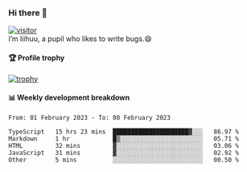 ### Hi there 👋
[![visitor](https://visitor-badge.glitch.me/badge?page_id=liihuu&right_color=blue)](https://github.com/liihuu)<br>
I’m liihuu, a pupil who likes to write bugs.😄


#### 🏆 Profile trophy
[![trophy](https://github-profile-trophy.vercel.app?username=liihuu&margin-w=16&margin-h=16&rank=-C,-B)](https://github.com/liihuu)


#### 📊 Weekly development breakdown
<!--START_SECTION:waka-->

```text
From: 01 February 2023 - To: 08 February 2023

TypeScript   15 hrs 23 mins  █████████████████████▓░░░   86.97 %
Markdown     1 hr            █▒░░░░░░░░░░░░░░░░░░░░░░░   05.71 %
HTML         32 mins         ▓░░░░░░░░░░░░░░░░░░░░░░░░   03.06 %
JavaScript   31 mins         ▓░░░░░░░░░░░░░░░░░░░░░░░░   02.92 %
Other        5 mins          ░░░░░░░░░░░░░░░░░░░░░░░░░   00.50 %
```

<!--END_SECTION:waka-->

<!--
**liihuu/liihuu** is a ✨ _special_ ✨ repository because its `README.md` (this file) appears on your GitHub profile.

Here are some ideas to get you started:

- 🔭 I’m currently working on ...
- 🌱 I’m currently learning ...
- 👯 I’m looking to collaborate on ...
- 🤔 I’m looking for help with ...
- 💬 Ask me about ...
- 📫 How to reach me: ...
- 😄 Pronouns: ...
- ⚡ Fun fact: ...
-->
